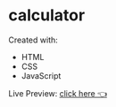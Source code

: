 # calculator
Created with:
- HTML
- CSS
- JavaScript

Live Preview: [click here 👈](https://sanjero20.github.io/calculator/) 
